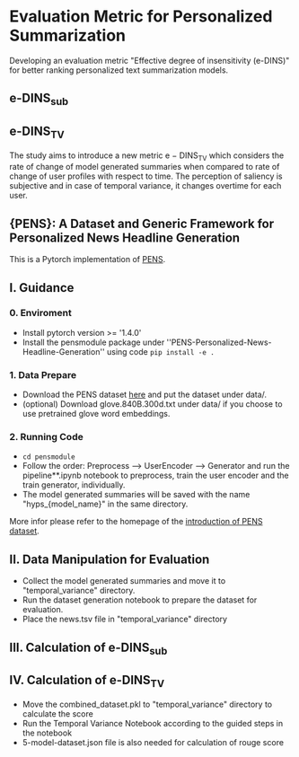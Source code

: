 # Evaluation Metric for Personalized Summarization
Developing an evaluation metric "Effective degree of insensitivity (e-DINS)" for better ranking personalized text summarization models.
## e-DINS<sub>sub</sub>
## e-DINS<sub>TV</sub>
The study aims to introduce a new metric e − DINS<sub>TV</sub> which considers the rate of change of model generated summaries when compared to rate of change of user profiles with respect to time. The perception of saliency is subjective and in case of temporal variance, it changes overtime for each user.
## {PENS}: A Dataset and Generic Framework for Personalized News Headline Generation
This is a Pytorch implementation of [PENS](https://www.microsoft.com/en-us/research/uploads/prod/2021/06/ACL2021_PENS_Camera_Ready_1862_Paper.pdf). 

## I. Guidance

### 0. Enviroment
- Install pytorch version >= '1.4.0'
- Install the pensmodule package under ''PENS-Personalized-News-Headline-Generation'' using code ``` pip install -e . ```

### 1. Data Prepare
- Download the PENS dataset [here](https://msnews.github.io/pens.html) and put the dataset under data/.
- (optional) Download glove.840B.300d.txt under data/ if you choose to use pretrained glove word embeddings.

### 2. Running Code
- ```cd pensmodule ```
- Follow the order: Preprocess --> UserEncoder --> Generator and run the pipeline**.ipynb notebook to preprocess, train the user encoder and the train generator, individually.
- The model generated summaries will be saved with the name "hyps_{model_name}" in the same directory.

More infor please refer to the homepage of the [introduction of PENS dataset](https://msnews.github.io/pens.html).


## II. Data Manipulation for Evaluation
- Collect the model generated summaries and move it to "temporal_variance" directory.
- Run the dataset generation notebook to prepare the dataset for evaluation.
- Place the news.tsv file in "temporal_variance" directory

## III. Calculation of e-DINS<sub>sub</sub>

## IV. Calculation of e-DINS<sub>TV</sub>
- Move the combined_dataset.pkl to "temporal_variance" directory to calculate the score
- Run the Temporal Variance Notebook according to the guided steps in the notebook
- 5-model-dataset.json file is also needed for calculation of rouge score
